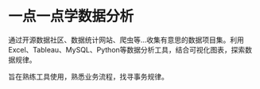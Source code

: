 # 一点一点学数据分析

通过开源数据社区、数据统计网站、爬虫等...收集有意思的数据项目集。利用Excel、Tableau、MySQL、Python等数据分析工具，结合可视化图表，探索数据规律。

旨在熟练工具使用，熟悉业务流程，找寻事务规律。
